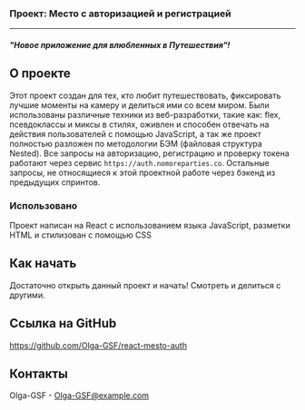 ### **Проект: Место** с авторизацией и регистрацией
--------------------------
#### *"Новое приложение для влюбленных в Путешествия"!*

## О проекте
Этот проект создан для тех, кто любит путешествовать, фиксировать лучшие моменты на камеру и делиться ими со всем миром.
Были использованы различные техники из веб-разработки, такие как: flex, псевдоклассы и миксы в стилях, оживлен и способен отвечать на действия пользователей с помощью JavaScript, а так же проект полностью разложен по методологии БЭМ (файловая структура Nested).
Все запросы на авторизацию, регистрацию и проверку токена работают через сервис `https://auth.nomoreparties.co`. Остальные запросы, не относящиеся к этой проектной работе через бэкенд из предыдущих спринтов.

### Использовано
Проект написан на React с использованием языка JavaScript, разметки HTML и стилизован с помощью CSS

## Как начать

Достаточно открыть данный проект и начать! Смотреть и делиться с другими.

## Ссылка на GitHub

https://github.com/Olga-GSF/react-mesto-auth

## Контакты

Olga-GSF - Olga-GSF@example.com